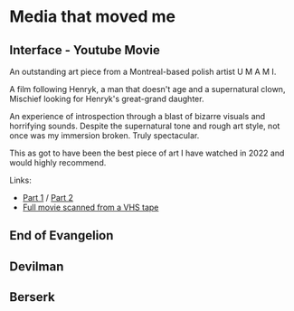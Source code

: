# Media that moved me

## Interface - Youtube Movie
An outstanding art piece from a Montreal-based polish artist U M A M I.

A film following Henryk, a man that doesn't age and a supernatural clown, Mischief looking for Henryk's great-grand daughter.

An experience of introspection through a blast of bizarre visuals and horrifying sounds.
Despite the supernatural tone and rough art style, not once was my immersion broken. Truly spectacular.

This as got to have been the best piece of art I have watched in 2022 and would highly recommend.

Links:
  - [Part 1](https://www.youtube.com/watch?v=b_V-VJQT6pM) / [Part 2](https://www.youtube.com/watch?v=BHqY2KsghjU)
  - [Full movie scanned from a VHS tape](https://www.youtube.com/watch?v=gdAbs95GIm4)



## End of Evangelion



## Devilman


## Berserk



